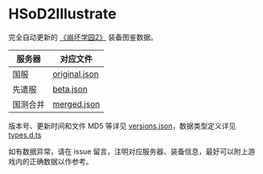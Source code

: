 # HSoD2Illustrate

完全自动更新的 [《崩坏学园2》](https://benghuai.com) 装备图鉴数据。

| 服务器 | 对应文件 |
| ------ | -------- |
| 国服 | [original.json](original.json) |
| 先遣服 | [beta.json](beta.json) |
| 国测合并 | [merged.json](merged.json) |

版本号、更新时间和文件 MD5 等详见 [versions.json](versions.json)，数据类型定义详见 [types.d.ts](types.d.ts)

如有数据异常，请在 issue 留言，注明对应服务器、装备信息，最好可以附上游戏内的正确数据以作参考。
